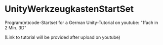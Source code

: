 # UnityWerkzeugkastenStartSet
Program(m)code-Startset for a German Unity-Tutorial on youtube: "1fach in 2 Min. 3D"

(Link to tutorial will be provided after upload on youtube)
